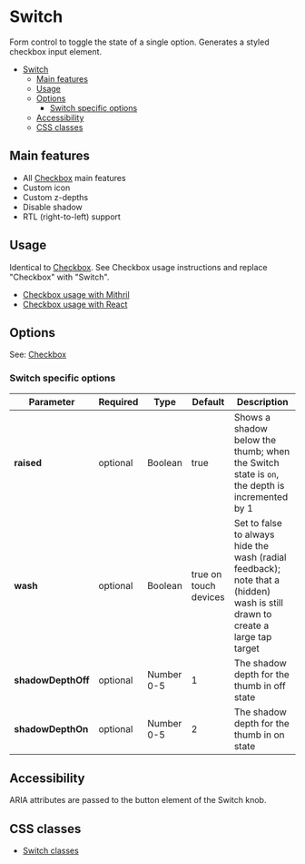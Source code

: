# Switch

Form control to toggle the state of a single option. Generates a styled checkbox input element.

<!-- MarkdownTOC autolink="true" autoanchor="true" bracket="round" levels="1,2,3" -->

- [Switch](#switch)
  - [Main features](#main-features)
  - [Usage](#usage)
  - [Options](#options)
    - [Switch specific options](#switch-specific-options)
  - [Accessibility](#accessibility)
  - [CSS classes](#css-classes)

<!-- /MarkdownTOC -->


<a id="main-features"></a>
## Main features

* All [Checkbox](checkbox.md) main features
* Custom icon
* Custom z-depths
* Disable shadow
* RTL (right-to-left) support


<a id="usage"></a>
## Usage

Identical to [Checkbox](checkbox.md). See Checkbox usage instructions and replace "Checkbox" with "Switch".

* [Checkbox usage with Mithril](mithril/checkbox.md)
* [Checkbox usage with React](react/checkbox.md)



<a id="options"></a>
## Options

See: [Checkbox](checkbox.md#options)


<a id="switch-specific-options"></a>
### Switch specific options

| **Parameter** |  **Required** | **Type**   | **Default** | **Description** |
| ------------- | -------------- | ---------- | ----------- | --------------- |
| **raised**    | optional       | Boolean    | true | Shows a shadow below the thumb; when the Switch state is `on`, the depth is incremented by 1 |
| **wash**      | optional       | Boolean    | true on touch devices | Set to false to always hide the wash (radial feedback); note that a (hidden) wash is still drawn to create a large tap target  |
| **shadowDepthOff** | optional       | Number 0-5 | 1 | The shadow depth for the thumb in off state |
| **shadowDepthOn**  | optional       | Number 0-5 | 2 | The shadow depth for the thumb in on state |


## Accessibility

ARIA attributes are passed to the button element of the Switch knob.





<a id="css-classes"></a>
## CSS classes

* [Switch classes](../../packages/polythene-css-classes/switch.js)
